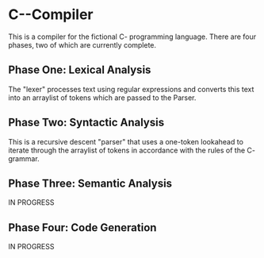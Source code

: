 # C--Compiler   
This is a compiler for the fictional C- programming language. There are four phases, two of which are currently complete. 



Phase One: Lexical Analysis 
----------------------------------  
The "lexer" processes text using regular expressions and converts this text into an arraylist of tokens which are passed to the Parser. 



Phase Two: Syntactic Analysis 
----------------------------------
This is a recursive descent "parser" that uses a one-token lookahead to iterate through the arraylist of tokens in accordance with the rules of the C- grammar. 




Phase Three: Semantic Analysis 
----------------------------------
IN PROGRESS 



Phase Four: Code Generation 
---------------------------------- 
IN PROGRESS 
